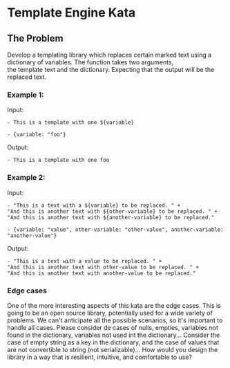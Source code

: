 # Template Engine Kata

## The Problem

Develop a templating library which replaces certain marked text using a 
 dictionary of variables. The function takes two arguments,  
the template text and the dictionary. Expecting that the output will be the replaced 
text.

### Example 1:

Input:
```
- This is a template with one ${variable}

- {variable: "foo"}
```

Output:
```
- This is a template with one foo
```

### Example 2:

Input:
```
- "This is a text with a ${variable} to be replaced. " +
"And this is another text with ${other-variable} to be replaced. " +
"And this is another text with ${another-variable} to be replaced."

- {variable: "value", other-variable: "other-value", another-variable: "another-value"}
```

Output:
```
- "This is a text with a value to be replaced. " +
"And this is another text with other-value to be replaced. " +
"And this is another text with another-value to be replaced."
```

### Edge cases

One of the more interesting aspects of this kata are the edge cases. This is going to be an open source
library, potentially used for a wide variety of problems. We can't anticipate all the possible scenarios,
so it's important to handle all cases. 
Please consider de cases of nulls, empties, variables not found in the dictionary, variables not used 
int the dictionary... 
Consider the case of empty string as a key in the dictionary, and the case of values that are not
convertible to string (not serializable)...
How would you design the library in a way that is resilient, intuitive, and comfortable to use?

